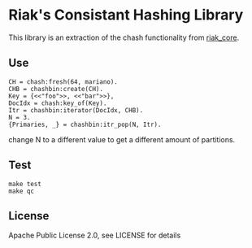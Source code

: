 # Riak's Consistant Hashing Library

This library is an extraction of the chash functionality from [riak_core](https://github.com/basho/riak_core).

## Use

    CH = chash:fresh(64, mariano).
    CHB = chashbin:create(CH).
    Key = {<<"foo">>, <<"bar">>},
    DocIdx = chash:key_of(Key).
    Itr = chashbin:iterator(DocIdx, CHB).
    N = 3.
    {Primaries, _} = chashbin:itr_pop(N, Itr).

change N to a different value to get a different amount of partitions.

## Test

    make test
    make qc

## License

Apache Public License 2.0, see LICENSE for details

